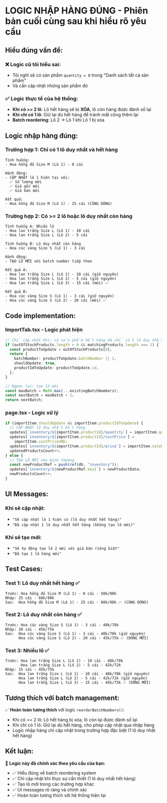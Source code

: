 # LOGIC NHẬP HÀNG ĐÚNG - Phiên bản cuối cùng sau khi hiểu rõ yêu cầu

## Hiểu đúng vấn đề:

### ❌ **Logic cũ tôi hiểu sai:**

- Tôi nghĩ sẽ có sản phẩm `quantity = 0` trong "Danh sách tất cả sản phẩm"
- Và cần cập nhật những sản phẩm đó

### ✅ **Logic thực tế của hệ thống:**

- **Khi có >= 2 lô**: Lô hết hàng sẽ bị **XÓA**, lô còn hàng được đánh số lại
- **Khi chỉ có 1 lô**: Giữ lại dù hết hàng để tránh mất công thêm lại
- **Batch reordering**: Lô 2 → Lô 1 khi Lô 1 bị xóa

## Logic nhập hàng đúng:

### **Trường hợp 1: Chỉ có 1 lô duy nhất và hết hàng**

```
Tình huống:
- Hoa hồng đỏ Size M (Lô 1) - 0 cái

Hành động:
- CẬP NHẬT lô 1 hiện tại với:
  ✅ Số lượng mới
  ✅ Giá gốc mới
  ✅ Giá bán mới

Kết quả:
- Hoa hồng đỏ Size M (Lô 1) - 25 cái (CÙNG DÒNG)
```

### **Trường hợp 2: Có >= 2 lô hoặc lô duy nhất còn hàng**

```
Tình huống A: Nhiều lô
- Hoa lan trắng Size L (Lô 1) - 10 cái
- Hoa lan trắng Size L (Lô 2) - 5 cái

Tình huống B: Lô duy nhất còn hàng
- Hoa cúc vàng Size S (Lô 1) - 3 cái

Hành động:
- TẠO LÔ MỚI với batch number tiếp theo

Kết quả A:
- Hoa lan trắng Size L (Lô 1) - 10 cái (giữ nguyên)
- Hoa lan trắng Size L (Lô 2) - 5 cái (giữ nguyên)
- Hoa lan trắng Size L (Lô 3) - 15 cái (mới) ✅

Kết quả B:
- Hoa cúc vàng Size S (Lô 1) - 3 cái (giữ nguyên)
- Hoa cúc vàng Size S (Lô 2) - 20 cái (mới) ✅
```

## Code implementation:

### **ImportTab.tsx - Logic phát hiện**

```typescript
// Chỉ cập nhật khi: có sản phẩm hết hàng VÀ chỉ có 1 lô duy nhất trong nhóm
if (outOfStockProducts.length > 0 && matchingProducts.length === 1) {
  const productToUpdate = outOfStockProducts[0];
  return {
    batchNumber: productToUpdate.batchNumber || 1,
    shouldUpdate: true,
    productIdToUpdate: productToUpdate.id,
  };
}

// Ngược lại: tạo lô mới
const maxBatch = Math.max(...existingBatchNumbers);
const nextBatch = maxBatch + 1;
return nextBatch;
```

### **page.tsx - Logic xử lý**

```typescript
if (importItem.shouldUpdate && importItem.productIdToUpdate) {
  // CẬP NHẬT lô duy nhất hết hàng
  updates[`inventory/${importItem.productId}/quantity`] = importItem.quantity;
  updates[`inventory/${importItem.productId}/costPrice`] =
    importItem.costPriceVND;
  updates[`inventory/${importItem.productId}/price`] = importItem.salePriceVND;
  updatedProductsCount++;
} else {
  // TẠO LÔ MỚI như bình thường
  const newProductRef = push(ref(db, "inventory"));
  updates[`inventory/${newProductRef.key}`] = newProductData;
  newProductsCount++;
}
```

## UI Messages:

### **Khi sẽ cập nhật:**

- `"Sẽ cập nhật lô 1 hiện có (lô duy nhất hết hàng)"`
- `"Đã cập nhật 1 lô duy nhất hết hàng (không tạo lô mới)"`

### **Khi sẽ tạo mới:**

- `"Sẽ tự động tạo lô 2 mới với giá bán riêng biệt"`
- `"Đã tạo 1 lô hàng mới"`

## Test Cases:

### **Test 1: Lô duy nhất hết hàng** ✅

```
Trước: Hoa hồng đỏ Size M (Lô 1) - 0 cái - 50k/80k
Nhập: 25 cái - 60k/90k
Sau:  Hoa hồng đỏ Size M (Lô 1) - 25 cái - 60k/90k ✅ (CÙNG DÒNG)
```

### **Test 2: Lô duy nhất còn hàng** ✅

```
Trước: Hoa cúc vàng Size S (Lô 1) - 3 cái - 40k/70k
Nhập: 20 cái - 45k/75k
Sau:  Hoa cúc vàng Size S (Lô 1) - 3 cái - 40k/70k (giữ nguyên)
      Hoa cúc vàng Size S (Lô 2) - 20 cái - 45k/75k ✅ (DÒNG MỚI)
```

### **Test 3: Nhiều lô** ✅

```
Trước: Hoa lan trắng Size L (Lô 1) - 10 cái - 40k/70k
       Hoa lan trắng Size L (Lô 2) - 5 cái - 42k/72k
Nhập: 15 cái - 45k/75k
Sau:  Hoa lan trắng Size L (Lô 1) - 10 cái - 40k/70k (giữ nguyên)
      Hoa lan trắng Size L (Lô 2) - 5 cái - 42k/72k (giữ nguyên)
      Hoa lan trắng Size L (Lô 3) - 15 cái - 45k/75k ✅ (DÒNG MỚI)
```

## Tương thích với batch management:

✅ **Hoàn toàn tương thích** với logic `reorderBatchNumbers()`:

- Khi có >= 2 lô: Lô hết hàng bị xóa, lô còn lại được đánh số lại
- Khi chỉ có 1 lô: Giữ lại dù hết hàng, cho phép cập nhật qua nhập hàng
- Logic nhập hàng chỉ cập nhật trong trường hợp đặc biệt (1 lô duy nhất hết hàng)

## Kết luận:

🎯 **Logic này đã chính xác theo yêu cầu của bạn:**

- ✅ Hiểu đúng về batch reordering system
- ✅ Chỉ cập nhật khi thực sự cần thiết (1 lô duy nhất hết hàng)
- ✅ Tạo lô mới trong các trường hợp khác
- ✅ UI messages rõ ràng và chính xác
- ✅ Hoàn toàn tương thích với hệ thống hiện tại

